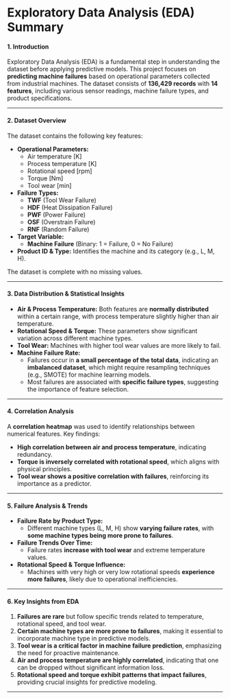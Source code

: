 # **Exploratory Data Analysis (EDA) Summary**  

#### **1. Introduction**  
Exploratory Data Analysis (EDA) is a fundamental step in understanding the dataset before applying predictive models. This project focuses on **predicting machine failures** based on operational parameters collected from industrial machines. The dataset consists of **136,429 records** with **14 features**, including various sensor readings, machine failure types, and product specifications.

---

#### **2. Dataset Overview**  
The dataset contains the following key features:  
- **Operational Parameters:**  
  - Air temperature [K]  
  - Process temperature [K]  
  - Rotational speed [rpm]  
  - Torque [Nm]  
  - Tool wear [min]  
- **Failure Types:**  
  - **TWF** (Tool Wear Failure)  
  - **HDF** (Heat Dissipation Failure)  
  - **PWF** (Power Failure)  
  - **OSF** (Overstrain Failure)  
  - **RNF** (Random Failure)  
- **Target Variable:**  
  - **Machine Failure** (Binary: 1 = Failure, 0 = No Failure)  
- **Product ID & Type:** Identifies the machine and its category (e.g., L, M, H).  

The dataset is complete with no missing values.

---

#### **3. Data Distribution & Statistical Insights**  
- **Air & Process Temperature:** Both features are **normally distributed** within a certain range, with process temperature slightly higher than air temperature.  
- **Rotational Speed & Torque:** These parameters show significant variation across different machine types.  
- **Tool Wear:** Machines with higher tool wear values are more likely to fail.  
- **Machine Failure Rate:**  
  - Failures occur in **a small percentage of the total data**, indicating an **imbalanced dataset**, which might require resampling techniques (e.g., SMOTE) for machine learning models.  
  - Most failures are associated with **specific failure types**, suggesting the importance of feature selection.  

---

#### **4. Correlation Analysis**  
A **correlation heatmap** was used to identify relationships between numerical features. Key findings:  
- **High correlation between air and process temperature**, indicating redundancy.  
- **Torque is inversely correlated with rotational speed**, which aligns with physical principles.  
- **Tool wear shows a positive correlation with failures**, reinforcing its importance as a predictor.  

---

#### **5. Failure Analysis & Trends**  
- **Failure Rate by Product Type:**  
  - Different machine types (L, M, H) show **varying failure rates**, with **some machine types being more prone to failures**.  
- **Failure Trends Over Time:**  
  - Failure rates **increase with tool wear** and extreme temperature values.  
- **Rotational Speed & Torque Influence:**  
  - Machines with very high or very low rotational speeds **experience more failures**, likely due to operational inefficiencies.  

---

#### **6. Key Insights from EDA**  
1. **Failures are rare** but follow specific trends related to temperature, rotational speed, and tool wear.  
2. **Certain machine types are more prone to failures**, making it essential to incorporate machine type in predictive models.  
3. **Tool wear is a critical factor in machine failure prediction**, emphasizing the need for proactive maintenance.  
4. **Air and process temperature are highly correlated**, indicating that one can be dropped without significant information loss.  
5. **Rotational speed and torque exhibit patterns that impact failures**, providing crucial insights for predictive modeling.  

---


